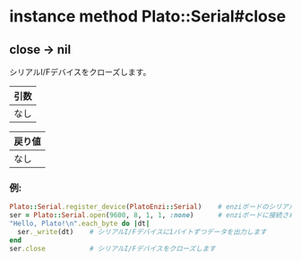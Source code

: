 # instance method Plato::Serial#close

## close -> nil

シリアルI/Fデバイスをクローズします。  

|引数|
|:--|
|なし|

|戻り値|
|:--|
|なし|

### 例:
```Ruby
Plato::Serial.register_device(PlatoEnzi::Serial)    # enziボードのシリアルI/Fデバイスクラスを登録します
ser = Plato::Serial.open(9600, 8, 1, 1, :none)      # enziボードに接続されたシリアルI/Fデバイスをオープンします
"Hello, Plato!\n".each_byte do |dt|
  ser._write(dt)    # シリアルI/Fデバイスに1バイトずつデータを出力します
end
ser.close           # シリアルI/Fデバイスをクローズします
```
